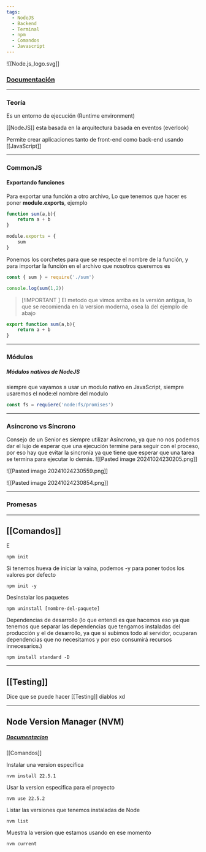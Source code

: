 ```yaml
---
tags:
  - NodeJS
  - Backend
  - Terminal
  - npm
  - Comandos
  - Javascript
---
```

![[Node.js_logo.svg]]
### [Documentación](https://nodejs.org/docs/latest/api/)

---
### Teoría
Es un entorno de ejecución (Runtime environment) 

[[NodeJS]] esta basada en la arquitectura basada en eventos (everlook)

Permite crear aplicaciones tanto de front-end como back-end usando [[JavaScript]]



---
### CommonJS

#### Exportando funciones
Para exportar una función a otro archivo, Lo que tenemos que hacer es poner **module.exports**, ejemplo
```Javascript
function sum(a,b){
	return a + b
}

module.exports = {
	sum
}
```
Ponemos los corchetes para que se respecte el nombre de la función, y para importar la función en el archivo que nosotros queremos es
```Javascript
const { sum } = require('./sum')

console.log(sum(1,2))
```

> [!IMPORTANT ] 
> El metodo que vimos arriba es la versión antigua, lo que se recomienda en la version moderna, osea la del ejemplo de abajo

```Javascript
export function sum(a,b){
	return a + b
}
```



---
### Módulos

##### Módulos nativos de NodeJS
siempre que vayamos a usar un modulo nativo en JavaScript, siempre usaremos el node:el nombre del modulo

```javascript
const fs = requiere('node:fs/promises')
```



---
### Asíncrono vs Síncrono 

Consejo de un Senior es siempre utilizar Asíncrono, ya que no nos podemos dar el lujo de esperar que una ejecución termine para seguir con el proceso, por eso hay que evitar la sincronía ya que tiene que esperar que una tarea se termina para ejecutar lo demás. 
![[Pasted image 20241024230205.png]]

![[Pasted image 20241024230559.png]]

![[Pasted image 20241024230854.png]]

---
### Promesas



---
## [[Comandos]]

E
```shell 
npm init 
```

Si tenemos hueva de iniciar la vaina, podemos -y para poner todos los valores por defecto
```shell
npm init -y
```

Desinstalar los paquetes
```shell
npm uninstall [nombre-del-paquete]
```

Dependencias de desarrollo (lo que entendí es que hacemos eso ya que tenemos que separar las dependencias que tengamos instaladas del producción y el de desarrollo, ya que si subimos todo al servidor, ocuparan dependencias que no necesitamos y por eso consumirá recursos innecesarios.)
```shell
npm install standard -D
```



---
## [[Testing]]
Dice que se puede hacer [[Testing]] diablos xd



---
## Node Version Manager (NVM)

##### [Documentacion](https://github.com/nvm-sh/nvm)

[[Comandos]]

Instalar una version especifica
```shell
nvm install 22.5.1
```

Usar la version especifica para el proyecto
```shell
nvm use 22.5.2
```

Listar las versiones que tenemos instaladas de Node
```Shell
nvm list
```

Muestra la version que estamos usando en ese momento
```shell
nvm current
```

